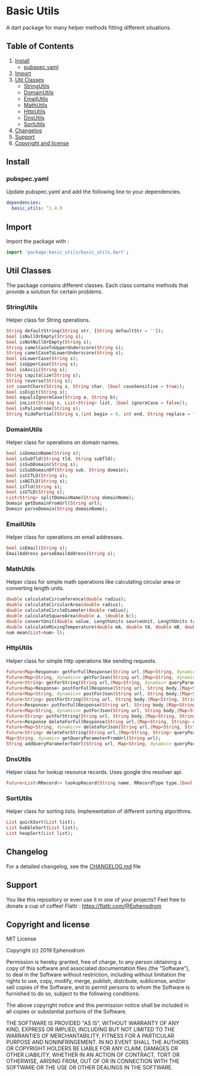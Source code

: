 # Basic Utils

A dart package for many helper methods fitting different situations.

## Table of Contents

1. [Install](#install)
   * [pubspec.yaml](#pubspec.yaml)
2. [Import](#import)
3. [Util Classes](#util-classes)
   * [StringUtils](#stringutils)
   * [DomainUtils](#domainutils)
   * [EmailUtils](#emailutils)
   * [MathUtils](#mathutils)
   * [HttpUtils](#httputils)
   * [DnsUtils](#dnsutils)
   * [SortUtils](#sortutils)
4. [Changelog](#changelog)
5. [Support](#support)
6. [Copyright and license](#copyright-and-license)

## Install

### pubspec.yaml

Update pubspec.yaml and add the following line to your dependencies.

```yaml
dependencies:
  basic_utils: ^1.4.0
```

## Import

Import the package with :

```dart
import 'package:basic_utils/basic_utils.dart';
```

## Util Classes

The package contains different classes. Each class contains methods that provide a solution for certain problems.

### StringUtils

Helper class for String operations.

```dart
String defaultString(String str, [String defaultStr = '']);
bool isNullOrEmpty(String s);
bool isNotNullOrEmpty(String s);
String camelCaseToUpperUnderscore(String s);
String camelCaseToLowerUnderscore(String s);
bool isLowerCase(String s);
bool isUpperCase(String s);
bool isAscii(String s);
String capitalize(String s);
String reverse(String s);
int countChars(String s, String char, {bool caseSensitive = true});
bool isDigit(String s);
bool equalsIgnoreCase(String a, String b);
bool inList(String s, List<String> list, {bool ignoreCase = false});
bool isPalindrome(String s);
String hidePartial(String s,{int begin = 0, int end, String replace = "*"});
```

### DomainUtils

Helper class for operations on domain names.

```dart
bool isDomainName(String s);
bool isSubTld(String tld, String subTld);
bool isSubDomain(String s);
bool isSubDomainOf(String sub, String domain);
bool isCCTLD(String s);
bool isNGTLD(String s);
bool isTld(String s);
bool isGTLD(String s);
List<String> splitDomainName(String domainName);
Domain getDomainFromUrl(String url);
Domain parseDomain(String domainName);
```

### EmailUtils

Helper class for operations on email addresses.

```dart
bool isEmail(String s);
EmailAddress parseEmailAddress(String s);
```

### MathUtils

Helper class for simple math operations like calculating circular area or converting length units.

```dart
double calculateCircumference(double radius);
double calculateCircularArea(double radius);
double calculateCircleDiameter(double radius);
double calculateSquareArea(double a, {double b});
double convertUnit(double value, LengthUnits sourceUnit, LengthUnits targetUnit);
double calculateMixingTemperature(double mA, double tA, double mB, double tB,{double cA, double cB});
num mean(List<num> l);
```

### HttpUtils

Helper class for simple http operations like sending requests.

```dart
Future<Map<Response> getForFullResponse(String url,{Map<String, dynamic> queryParameters,Map<String, String> headers});
Future<Map<String, dynamic>> getForJson(String url,{Map<String, dynamic> queryParameters,Map<String, String> headers});
Future<String> getForString(String url,{Map<String, dynamic> queryParameters,Map<String, String> headers});
Future<Map<Response> postForFullResponse(String url, String body,{Map<String, String> queryParameters,Map<String, String> headers});
Future<Map<String, dynamic>> postForJson(String url, String body,{Map<String, String> queryParameters,Map<String, String> headers});
Future<String> postForString(String url, String body,{Map<String, String> queryParameters,Map<String, String> headers});
Future<Response> putForFullResponse(String url, String body,{Map<String, String> queryParameters,Map<String, String> headers});
Future<Map<String, dynamic>> putForJson(String url, String body,{Map<String, String> queryParameters,Map<String, String> headers});
Future<String> putForString(String url, String body,{Map<String, String> queryParameters,Map<String, String> headers});
Future<Response deleteForFullResponse(String url,{Map<String, String> queryParameters,Map<String, String> headers});
Future<Map<String, dynamic>> deleteForJson(String url,{Map<String, String> queryParameters,Map<String, String> headers});
Future<String> deleteForString(String url,{Map<String, String> queryParameters,Map<String, String> headers});
Map<String, dynamic> getQueryParameterFromUrl(String url);
String addQueryParameterToUrl(String url, Map<String, dynamic> queryParameters);
```

### DnsUtils

Helper class for lookup resource records. Uses google dns resolver api.

```dart
Future<List<RRecord>> lookupRecord(String name, RRecordType type,{bool dnssec = false});
```

### SortUtils

Helper class for sorting lists. Implementation of different sorting algorithms.

```dart
List quickSort(List list);
List bubbleSort(List list);
List heapSort(List list);
```

## Changelog

For a detailed changelog, see the [CHANGELOG.md](CHANGELOG.md) file

## Support

You like this repository or even use it in one of your projects? Feel free to donate a cup of coffee!
Flattr : <https://flattr.com/@Ephenodrom>

## Copyright and license

MIT License

Copyright (c) 2019 Ephenodrom

Permission is hereby granted, free of charge, to any person obtaining a copy
of this software and associated documentation files (the "Software"), to deal
in the Software without restriction, including without limitation the rights
to use, copy, modify, merge, publish, distribute, sublicense, and/or sell
copies of the Software, and to permit persons to whom the Software is
furnished to do so, subject to the following conditions:

The above copyright notice and this permission notice shall be included in all
copies or substantial portions of the Software.

THE SOFTWARE IS PROVIDED "AS IS", WITHOUT WARRANTY OF ANY KIND, EXPRESS OR
IMPLIED, INCLUDING BUT NOT LIMITED TO THE WARRANTIES OF MERCHANTABILITY,
FITNESS FOR A PARTICULAR PURPOSE AND NONINFRINGEMENT. IN NO EVENT SHALL THE
AUTHORS OR COPYRIGHT HOLDERS BE LIABLE FOR ANY CLAIM, DAMAGES OR OTHER
LIABILITY, WHETHER IN AN ACTION OF CONTRACT, TORT OR OTHERWISE, ARISING FROM,
OUT OF OR IN CONNECTION WITH THE SOFTWARE OR THE USE OR OTHER DEALINGS IN THE
SOFTWARE.
